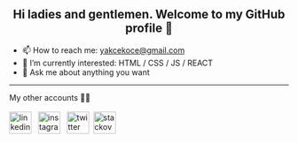 <h2 align="center">Hi ladies and gentlemen. Welcome to my GitHub profile 👋</h2>

- 📫 How to reach me: yakcekoce@gmail.com
- 🌱 I’m currently interested: HTML / CSS / JS / REACT
- 💬 Ask me about anything you want

<hr/>

My other accounts 👨‍💻
<br><br>[<img src='https://raw.githubusercontent.com/rahuldkjain/github-profile-readme-generator/master/src/images/icons/Social/linked-in-alt.svg' alt='linkedin' height='40'>](https://www.linkedin.com/in/yusufakcekoce/) &nbsp; [
<img src='https://camo.githubusercontent.com/a29e42870028a78ae7682e0dd0e005d2771d503a6bb471bc2fd665dfb541891f/68747470733a2f2f75706c6f61642e77696b696d656469612e6f72672f77696b6970656469612f636f6d6d6f6e732f392f39362f496e7374616772616d2e737667' alt='instagram' height='40'>](https://www.instagram.com/yusufakcekoce/) &nbsp; [
<img src='https://raw.githubusercontent.com/jmnote/z-icons/master/svg/twitter.svg' alt='twitter' height='40'>](https://twitter.com/yusufakcekoce)&nbsp; [
<img src='https://upload.wikimedia.org/wikipedia/commons/e/ef/Stack_Overflow_icon.svg' alt='stackoverflow' height='40'>](https://stackoverflow.com/users/17450051/yusuf-akçekoce)
&nbsp;

<!--
**yusufakcekoce/yusufakcekoce** is a ✨ _special_ ✨ repository because its `README.md` (this file) appears on your GitHub profile.

Here are some ideas to get you started:

- 🔭 I’m currently working on ...
- 🌱 I’m currently learning ...
- 👯 I’m looking to collaborate on ...
- 🤔 I’m looking for help with ...
- 💬 Ask me about ...
- 📫 How to reach me: ...
- 😄 Pronouns: ...
- ⚡ Fun fact: ...
-->
